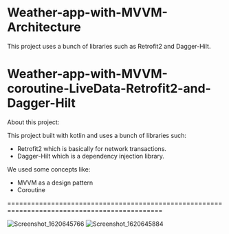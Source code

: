 # Weather-app-with-MVVM-Architecture

This project uses a bunch of libraries such as Retrofit2 and Dagger-Hilt.

# Weather-app-with-MVVM-coroutine-LiveData-Retrofit2-and-Dagger-Hilt

About this project:

This project built with kotlin and uses a bunch of libraries such:

- Retrofit2 which is basically for network transactions.
- Dagger-Hilt which is a dependency injection library.

We used some concepts like:

- MVVM as a design pattern
- Coroutine

=============================================================================================

![Screenshot_1620645766](https://user-images.githubusercontent.com/68829790/117672182-e4bb4680-b1a9-11eb-8038-4920d7c3ecb3.png)
![Screenshot_1620645884](https://user-images.githubusercontent.com/68829790/117672172-e2f18300-b1a9-11eb-8523-93dd09cfe6dc.png)


